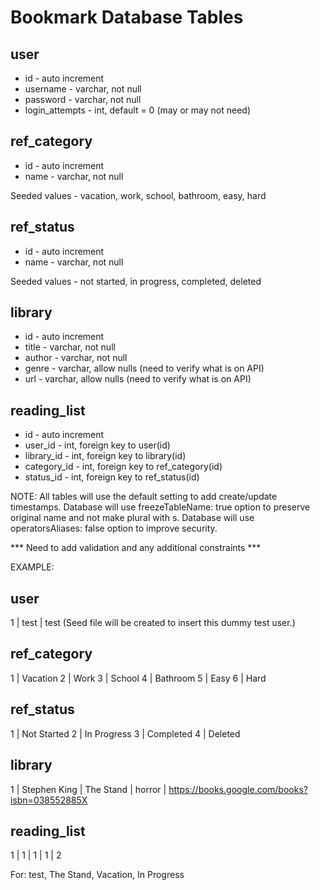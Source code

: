 # Bookmark Database Tables

## user
  * id             - auto increment
  * username       - varchar, not null
  * password       - varchar, not null
  * login_attempts - int, default = 0 (may or may not need)

## ref_category
  * id   - auto increment
  * name - varchar, not null
  
  Seeded values - vacation, work, school, bathroom, easy, hard

## ref_status
  * id   - auto increment
  * name - varchar, not null
  
  Seeded values - not started, in progress, completed, deleted

## library
  * id     - auto increment
  * title  - varchar, not null
  * author - varchar, not null
  * genre  - varchar, allow nulls (need to verify what is on API)
  * url    - varchar, allow nulls (need to verify what is on API)

## reading_list
  * id          - auto increment
  * user_id     - int, foreign key to user(id)
  * library_id  - int, foreign key to library(id)
  * category_id - int, foreign key to ref_category(id)
  * status_id   - int, foreign key to ref_status(id)


NOTE: All tables will use the default setting to add create/update timestamps.
      Database will use freezeTableName: true option to preserve original name and not make plural with s.
      Database will use operatorsAliases: false option to improve security.

*** Need to add validation and any additional constraints ***

EXAMPLE:

## user 
  1 | test | test (Seed file will be created to insert this dummy test user.) 

## ref_category
  1 | Vacation
  2 | Work
  3 | School
  4 | Bathroom
  5 | Easy
  6 | Hard

## ref_status
  1 | Not Started
  2 | In Progress
  3 | Completed
  4 | Deleted

## library
  1 | Stephen King | The Stand | horror | https://books.google.com/books?isbn=038552885X

## reading_list
  1 | 1 | 1 | 1 | 2

  For: test, The Stand, Vacation, In Progress

